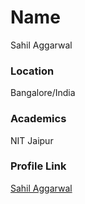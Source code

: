 # Name

Sahil Aggarwal

### Location

Bangalore/India

### Academics

NIT Jaipur


### Profile Link

[Sahil Aggarwal](https://github.com/sahil0078)
